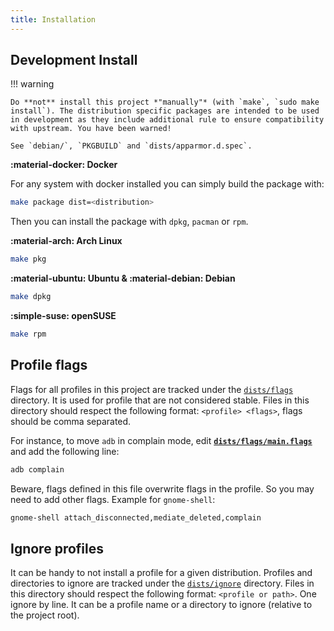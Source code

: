 ```yaml
---
title: Installation
---
```


## Development Install

!!! warning

    Do **not** install this project *"manually"* (with `make`, `sudo make install`). The distribution specific packages are intended to be used in development as they include additional rule to ensure compatibility with upstream. You have been warned!

    See `debian/`, `PKGBUILD` and `dists/apparmor.d.spec`.


**:material-docker: Docker**

For any system with docker installed you can simply build the package with:
```sh
make package dist=<distribution>
```
Then you can install the package with `dpkg`, `pacman` or `rpm`.

**:material-arch: Arch Linux**
```sh
make pkg
```

**:material-ubuntu: Ubuntu & :material-debian: Debian**
```sh
make dpkg
```

**:simple-suse: openSUSE**
```sh
make rpm
```


## Profile flags

Flags for all profiles in this project are tracked under the [`dists/flags`](https://github.com/roddhjav/apparmor.d/tree/main/dists/flags) directory. It is used for profile that are not considered stable. Files in this directory should respect the following format: `<profile> <flags>`, flags should be comma separated.

For instance, to move `adb` in complain mode, edit **[`dists/flags/main.flags`](https://github.com/roddhjav/apparmor.d/blob/main/dists/flags/main.flags)** and add the following line:
```sh
adb complain
```

Beware, flags defined in this file overwrite flags in the profile. So you may need to add other flags. Example for `gnome-shell`:
```sh
gnome-shell attach_disconnected,mediate_deleted,complain
```


## Ignore profiles

It can be handy to not install a profile for a given distribution. Profiles and directories to ignore are tracked under the [`dists/ignore`](https://github.com/roddhjav/apparmor.d/tree/main/dists/ignore) directory. Files in this directory should respect the following format: `<profile or path>`. One ignore by line. It can be a profile name or a directory to ignore (relative to the project root).
